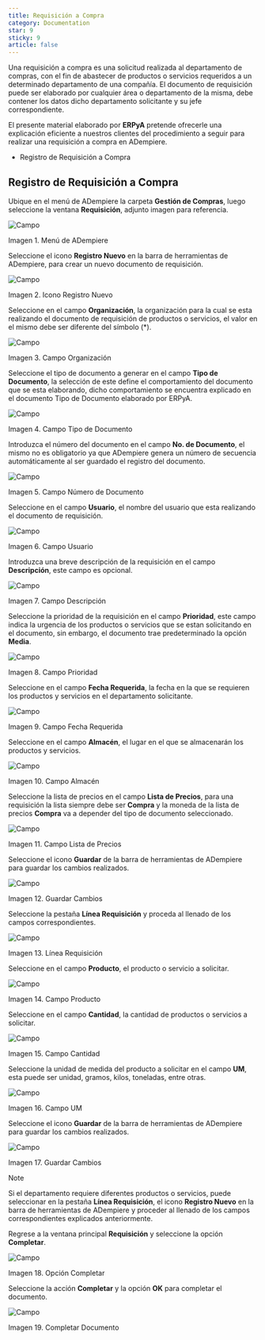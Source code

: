 ```yaml
---
title: Requisición a Compra
category: Documentation
star: 9
sticky: 9
article: false
---
```


Una requisición a compra es una solicitud realizada al departamento de compras, con el fin de abastecer de productos o servicios requeridos a un determinado departamento de una compañía. El documento de requisición puede ser elaborado por cualquier área o departamento de la misma, debe contener los datos dicho departamento solicitante y su jefe correspondiente.

El presente material elaborado por **ERPyA** pretende ofrecerle una explicación eficiente a nuestros clientes del procedimiento a seguir para realizar una requisición a compra en ADempiere.

- Registro de Requisición a Compra

## Registro de Requisición a Compra

Ubique en el menú de ADempiere la carpeta **Gestión de Compras**, luego seleccione la ventana **Requisición**, adjunto imagen para referencia.

![Campo](/assets/img/docs/purchase-management/pum-purchase-image478.png)

Imagen 1. Menú de ADempiere

Seleccione el icono **Registro Nuevo** en la barra de herramientas de ADempiere, para crear un nuevo documento de requisición.

![Campo](/assets/img/docs/purchase-management/pum-purchase-image479.png)

Imagen 2. Icono Registro Nuevo

Seleccione en el campo **Organización**, la organización para la cual se esta realizando el documento de requisición de productos o servicios, el valor en el mismo debe ser diferente del símbolo (*).

![Campo](/assets/img/docs/purchase-management/pum-purchase-image480.png)

Imagen 3. Campo Organización

Seleccione el tipo de documento a generar en el campo **Tipo de Documento**, la selección de este define el comportamiento del documento que se esta elaborando, dicho comportamiento se encuentra explicado en el documento Tipo de Documento elaborado por ERPyA.

![Campo](/assets/img/docs/purchase-management/pum-purchase-image481.png)

Imagen 4. Campo Tipo de Documento

Introduzca el número del documento en el campo **No. de Documento**, el mismo no es obligatorio ya que ADempiere genera un número de secuencia automáticamente al ser guardado el registro del documento.

![Campo](/assets/img/docs/purchase-management/pum-purchase-image482.png)

Imagen 5. Campo Número de Documento

Seleccione en el campo **Usuario**, el nombre del usuario que esta realizando el documento de requisición.

![Campo](/assets/img/docs/purchase-management/pum-purchase-image483.png)

Imagen 6. Campo Usuario

Introduzca una breve descripción de la requisición en el campo **Descripción**, este campo es opcional.

![Campo](/assets/img/docs/purchase-management/pum-purchase-image484.png)

Imagen 7. Campo Descripción

Seleccione la prioridad de la requisición en el campo **Prioridad**, este campo indica la urgencia de los productos o servicios que se estan solicitando en el documento, sin embargo, el documento trae predeterminado la opción **Media**.

![Campo](/assets/img/docs/purchase-management/pum-purchase-image485.png)

Imagen 8. Campo Prioridad

Seleccione en el campo **Fecha Requerida**, la fecha en la que se requieren los productos y servicios en el departamento solicitante.

![Campo](/assets/img/docs/purchase-management/pum-purchase-image486.png)

Imagen 9. Campo Fecha Requerida

Seleccione en el campo **Almacén**, el lugar en el que se almacenarán los productos y servicios.

![Campo](/assets/img/docs/purchase-management/pum-purchase-image487.png)

Imagen 10. Campo Almacén

Seleccione la lista de precios en el campo **Lista de Precios**, para una requisición la lista siempre debe ser **Compra** y la moneda de la lista de precios **Compra** va a depender del tipo de documento seleccionado.

![Campo](/assets/img/docs/purchase-management/pum-purchase-image488.png)

Imagen 11. Campo Lista de Precios

Seleccione el icono **Guardar** de la barra de herramientas de ADempiere para guardar los cambios realizados.

![Campo](/assets/img/docs/purchase-management/pum-purchase-image489.png)

Imagen 12. Guardar Cambios

Seleccione la pestaña **Línea Requisición** y proceda al llenado de los campos correspondientes.

![Campo](/assets/img/docs/purchase-management/pum-purchase-image490.png)

Imagen 13. Línea Requisición

Seleccione en el campo **Producto**, el producto o servicio a solicitar.

![Campo](/assets/img/docs/purchase-management/pum-purchase-image491.png)

Imagen 14. Campo Producto

Seleccione en el campo **Cantidad**, la cantidad de productos o servicios a solicitar.

![Campo](/assets/img/docs/purchase-management/pum-purchase-image492.png)

Imagen 15. Campo Cantidad

Seleccione la unidad de medida del producto a solicitar en el campo **UM**, esta puede ser unidad, gramos, kilos, toneladas, entre otras.

![Campo](/assets/img/docs/purchase-management/pum-purchase-image493.png)

Imagen 16. Campo UM

Seleccione el icono **Guardar** de la barra de herramientas de ADempiere para guardar los cambios realizados.

![Campo](/assets/img/docs/purchase-management/pum-purchase-image494.png)

Imagen 17. Guardar Cambios

Note

Si el departamento requiere diferentes productos o servicios, puede seleccionar en la pestaña **Línea Requisición**, el icono **Registro Nuevo** en la barra de herramientas de ADempiere y proceder al llenado de los campos correspondientes explicados anteriormente.

Regrese a la ventana principal **Requisición** y seleccione la opción **Completar**.

![Campo](/assets/img/docs/purchase-management/pum-purchase-image495.png)

Imagen 18. Opción Completar

Seleccione la acción **Completar** y la opción **OK** para completar el documento.

![Campo](/assets/img/docs/purchase-management/pum-purchase-image496.png)

Imagen 19. Completar Documento

